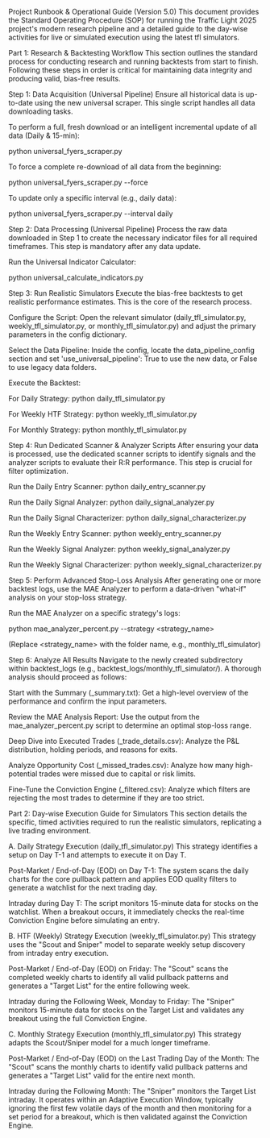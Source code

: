 Project Runbook & Operational Guide (Version 5.0)
This document provides the Standard Operating Procedure (SOP) for running the Traffic Light 2025 project's modern research pipeline and a detailed guide to the day-wise activities for live or simulated execution using the latest tfl simulators.

Part 1: Research & Backtesting Workflow
This section outlines the standard process for conducting research and running backtests from start to finish. Following these steps in order is critical for maintaining data integrity and producing valid, bias-free results.

Step 1: Data Acquisition (Universal Pipeline)
Ensure all historical data is up-to-date using the new universal scraper. This single script handles all data downloading tasks.

To perform a full, fresh download or an intelligent incremental update of all data (Daily & 15-min):

python universal_fyers_scraper.py

To force a complete re-download of all data from the beginning:

python universal_fyers_scraper.py --force

To update only a specific interval (e.g., daily data):

python universal_fyers_scraper.py --interval daily

Step 2: Data Processing (Universal Pipeline)
Process the raw data downloaded in Step 1 to create the necessary indicator files for all required timeframes. This step is mandatory after any data update.

Run the Universal Indicator Calculator:

python universal_calculate_indicators.py

Step 3: Run Realistic Simulators
Execute the bias-free backtests to get realistic performance estimates. This is the core of the research process.

Configure the Script: Open the relevant simulator (daily_tfl_simulator.py, weekly_tfl_simulator.py, or monthly_tfl_simulator.py) and adjust the primary parameters in the config dictionary.

Select the Data Pipeline: Inside the config, locate the data_pipeline_config section and set 'use_universal_pipeline': True to use the new data, or False to use legacy data folders.

Execute the Backtest:

For Daily Strategy: python daily_tfl_simulator.py

For Weekly HTF Strategy: python weekly_tfl_simulator.py

For Monthly Strategy: python monthly_tfl_simulator.py

Step 4: Run Dedicated Scanner & Analyzer Scripts
After ensuring your data is processed, use the dedicated scanner scripts to identify signals and the analyzer scripts to evaluate their R:R performance. This step is crucial for filter optimization.

Run the Daily Entry Scanner:
python daily_entry_scanner.py

Run the Daily Signal Analyzer:
python daily_signal_analyzer.py

Run the Daily Signal Characterizer:
python daily_signal_characterizer.py

Run the Weekly Entry Scanner:
python weekly_entry_scanner.py

Run the Weekly Signal Analyzer:
python weekly_signal_analyzer.py

Run the Weekly Signal Characterizer:
python weekly_signal_characterizer.py

Step 5: Perform Advanced Stop-Loss Analysis
After generating one or more backtest logs, use the MAE Analyzer to perform a data-driven "what-if" analysis on your stop-loss strategy.

Run the MAE Analyzer on a specific strategy's logs:

python mae_analyzer_percent.py --strategy <strategy_name>

(Replace <strategy_name> with the folder name, e.g., monthly_tfl_simulator)

Step 6: Analyze All Results
Navigate to the newly created subdirectory within backtest_logs (e.g., backtest_logs/monthly_tfl_simulator/). A thorough analysis should proceed as follows:

Start with the Summary (_summary.txt): Get a high-level overview of the performance and confirm the input parameters.

Review the MAE Analysis Report: Use the output from the mae_analyzer_percent.py script to determine an optimal stop-loss range.

Deep Dive into Executed Trades (_trade_details.csv): Analyze the P&L distribution, holding periods, and reasons for exits.

Analyze Opportunity Cost (_missed_trades.csv): Analyze how many high-potential trades were missed due to capital or risk limits.

Fine-Tune the Conviction Engine (_filtered.csv): Analyze which filters are rejecting the most trades to determine if they are too strict.

Part 2: Day-wise Execution Guide for Simulators
This section details the specific, timed activities required to run the realistic simulators, replicating a live trading environment.

A. Daily Strategy Execution (daily_tfl_simulator.py)
This strategy identifies a setup on Day T-1 and attempts to execute it on Day T.

Post-Market / End-of-Day (EOD) on Day T-1: The system scans the daily charts for the core pullback pattern and applies EOD quality filters to generate a watchlist for the next trading day.

Intraday during Day T: The script monitors 15-minute data for stocks on the watchlist. When a breakout occurs, it immediately checks the real-time Conviction Engine before simulating an entry.

B. HTF (Weekly) Strategy Execution (weekly_tfl_simulator.py)
This strategy uses the "Scout and Sniper" model to separate weekly setup discovery from intraday entry execution.

Post-Market / End-of-Day (EOD) on Friday: The "Scout" scans the completed weekly charts to identify all valid pullback patterns and generates a "Target List" for the entire following week.

Intraday during the Following Week, Monday to Friday: The "Sniper" monitors 15-minute data for stocks on the Target List and validates any breakout using the full Conviction Engine.

C. Monthly Strategy Execution (monthly_tfl_simulator.py)
This strategy adapts the Scout/Sniper model for a much longer timeframe.

Post-Market / End-of-Day (EOD) on the Last Trading Day of the Month: The "Scout" scans the monthly charts to identify valid pullback patterns and generates a "Target List" valid for the entire next month.

Intraday during the Following Month: The "Sniper" monitors the Target List intraday. It operates within an Adaptive Execution Window, typically ignoring the first few volatile days of the month and then monitoring for a set period for a breakout, which is then validated against the Conviction Engine.